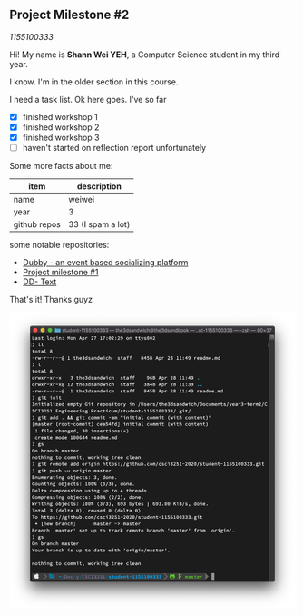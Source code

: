 ## Project Milestone #2 

_1155100333_

Hi! My name is **Shann Wei YEH**, a Computer Science student in my third year.

I know. I'm in the older section in this course.

I need a task list. Ok here goes. I've so far

- [x] finished workshop 1
- [x] finished workshop 2
- [x] finished workshop 3
- [ ] haven't started on reflection report unfortunately

Some more facts about me:

| item         | description       |
| ------------ | ----------------- |
| name         | weiwei            |
| year         | 3                 |
| github repos | 33 (I spam a lot) |

some notable repositories:

* [Dubby - an event based socializing platform](https://github.com/the3dsandwich/csci3100-grp31)
* [Project milestone #1](https://github.com/the3dsandwich/github-slideshow)
* [DD- Text](https://github.com/the3dsandwich/dd-text)

That's it! Thanks guyz

![addon_image](addon_image.png)